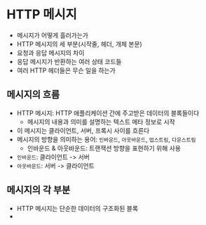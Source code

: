 # HTTP 메시지
+ 메시지가 어떻게 흘러가는가
+ HTTP 메시지의 세 부분(시작줄, 헤더, 개체 본문)
+ 요청과 응답 메시지의 차이
+ 응답 메시지가 반환하는 여러 상태 코드들
+ 여러 HTTP 헤더들은 무슨 일을 하는가

## 메시지의 흐름
+ HTTP 메시지: HTTP 애플리케이션 간에 주고받은 데이터의 블록들이다
  + 메시지의 내용과 의미를 설명하는 텍스트 메타 정보로 시작
+ 이 메시지는 클라이언트, 서버, 프록시 사이를 흐른다
+ 메시지의 방향을 의미하는 용어: `인바운드`, `아웃바운드`, `업스트림`, `다운스트림`
  + 인바운드 & 아웃바운드: 트랜잭션 방향을 표현하기 위해 사용
+ `인바운드`: 클라이언트 -> 서버
+ `아웃바운드`: 서버 -> 클라이언트

## 메시지의 각 부분
+ HTTP 메시지는 단순한 데이터의 구조화된 블록
+ 